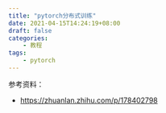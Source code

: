 ```yaml
---
title: "pytorch分布式训练"
date: 2021-04-15T14:24:19+08:00
draft: false
categories:
    - 教程
tags:
    - pytorch
---
```


参考资料：
- https://zhuanlan.zhihu.com/p/178402798



